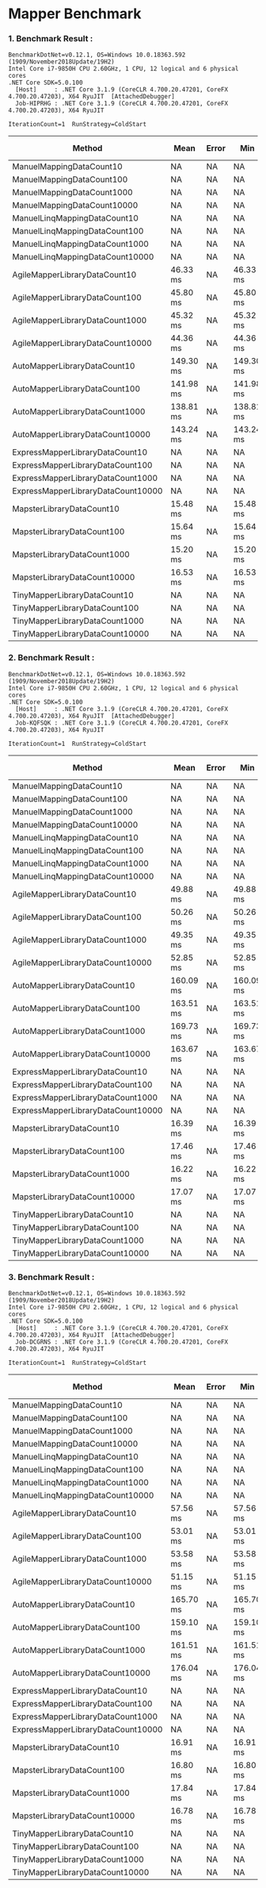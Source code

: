 # Mapper Benchmark 
 
<h3>1. Benchmark  Result :</h3>

    BenchmarkDotNet=v0.12.1, OS=Windows 10.0.18363.592 (1909/November2018Update/19H2)
    Intel Core i7-9850H CPU 2.60GHz, 1 CPU, 12 logical and 6 physical cores
    .NET Core SDK=5.0.100
      [Host]     : .NET Core 3.1.9 (CoreCLR 4.700.20.47201, CoreFX 4.700.20.47203), X64 RyuJIT  [AttachedDebugger]
      Job-HIPRHG : .NET Core 3.1.9 (CoreCLR 4.700.20.47201, CoreFX 4.700.20.47203), X64 RyuJIT

    IterationCount=1  RunStrategy=ColdStart  

<table>

<thead>

<tr>

<th>Method</th>

<th>Mean</th>

<th>Error</th>

<th>Min</th>

<th>Max</th>

<th>Median</th>

<th>Gen 0</th>

<th>Gen 1</th>

<th>Gen 2</th>

<th>Allocated</th>

</tr>

</thead>

<tbody>

<tr>

<td>ManuelMappingDataCount10</td>

<td>NA</td>

<td>NA</td>

<td>NA</td>

<td>NA</td>

<td>NA</td>

<td>-</td>

<td>-</td>

<td>-</td>

<td>-</td>

</tr>

<tr>

<td>ManuelMappingDataCount100</td>

<td>NA</td>

<td>NA</td>

<td>NA</td>

<td>NA</td>

<td>NA</td>

<td>-</td>

<td>-</td>

<td>-</td>

<td>-</td>

</tr>

<tr>

<td>ManuelMappingDataCount1000</td>

<td>NA</td>

<td>NA</td>

<td>NA</td>

<td>NA</td>

<td>NA</td>

<td>-</td>

<td>-</td>

<td>-</td>

<td>-</td>

</tr>

<tr>

<td>ManuelMappingDataCount10000</td>

<td>NA</td>

<td>NA</td>

<td>NA</td>

<td>NA</td>

<td>NA</td>

<td>-</td>

<td>-</td>

<td>-</td>

<td>-</td>

</tr>

<tr>

<td>ManuelLinqMappingDataCount10</td>

<td>NA</td>

<td>NA</td>

<td>NA</td>

<td>NA</td>

<td>NA</td>

<td>-</td>

<td>-</td>

<td>-</td>

<td>-</td>

</tr>

<tr>

<td>ManuelLinqMappingDataCount100</td>

<td>NA</td>

<td>NA</td>

<td>NA</td>

<td>NA</td>

<td>NA</td>

<td>-</td>

<td>-</td>

<td>-</td>

<td>-</td>

</tr>

<tr>

<td>ManuelLinqMappingDataCount1000</td>

<td>NA</td>

<td>NA</td>

<td>NA</td>

<td>NA</td>

<td>NA</td>

<td>-</td>

<td>-</td>

<td>-</td>

<td>-</td>

</tr>

<tr>

<td>ManuelLinqMappingDataCount10000</td>

<td>NA</td>

<td>NA</td>

<td>NA</td>

<td>NA</td>

<td>NA</td>

<td>-</td>

<td>-</td>

<td>-</td>

<td>-</td>

</tr>

<tr>

<td>AgileMapperLibraryDataCount10</td>

<td>46.33 ms</td>

<td>NA</td>

<td>46.33 ms</td>

<td>46.33 ms</td>

<td>46.33 ms</td>

<td>-</td>

<td>-</td>

<td>-</td>

<td>64 B</td>

</tr>

<tr>

<td>AgileMapperLibraryDataCount100</td>

<td>45.80 ms</td>

<td>NA</td>

<td>45.80 ms</td>

<td>45.80 ms</td>

<td>45.80 ms</td>

<td>-</td>

<td>-</td>

<td>-</td>

<td>64 B</td>

</tr>

<tr>

<td>AgileMapperLibraryDataCount1000</td>

<td>45.32 ms</td>

<td>NA</td>

<td>45.32 ms</td>

<td>45.32 ms</td>

<td>45.32 ms</td>

<td>-</td>

<td>-</td>

<td>-</td>

<td>64 B</td>

</tr>

<tr>

<td>AgileMapperLibraryDataCount10000</td>

<td>44.36 ms</td>

<td>NA</td>

<td>44.36 ms</td>

<td>44.36 ms</td>

<td>44.36 ms</td>

<td>-</td>

<td>-</td>

<td>-</td>

<td>64 B</td>

</tr>

<tr>

<td>AutoMapperLibraryDataCount10</td>

<td>149.30 ms</td>

<td>NA</td>

<td>149.30 ms</td>

<td>149.30 ms</td>

<td>149.30 ms</td>

<td>-</td>

<td>-</td>

<td>-</td>

<td>805520 B</td>

</tr>

<tr>

<td>AutoMapperLibraryDataCount100</td>

<td>141.98 ms</td>

<td>NA</td>

<td>141.98 ms</td>

<td>141.98 ms</td>

<td>141.98 ms</td>

<td>-</td>

<td>-</td>

<td>-</td>

<td>805520 B</td>

</tr>

<tr>

<td>AutoMapperLibraryDataCount1000</td>

<td>138.81 ms</td>

<td>NA</td>

<td>138.81 ms</td>

<td>138.81 ms</td>

<td>138.81 ms</td>

<td>-</td>

<td>-</td>

<td>-</td>

<td>805520 B</td>

</tr>

<tr>

<td>AutoMapperLibraryDataCount10000</td>

<td>143.24 ms</td>

<td>NA</td>

<td>143.24 ms</td>

<td>143.24 ms</td>

<td>143.24 ms</td>

<td>-</td>

<td>-</td>

<td>-</td>

<td>805520 B</td>

</tr>

<tr>

<td>ExpressMapperLibraryDataCount10</td>

<td>NA</td>

<td>NA</td>

<td>NA</td>

<td>NA</td>

<td>NA</td>

<td>-</td>

<td>-</td>

<td>-</td>

<td>-</td>

</tr>

<tr>

<td>ExpressMapperLibraryDataCount100</td>

<td>NA</td>

<td>NA</td>

<td>NA</td>

<td>NA</td>

<td>NA</td>

<td>-</td>

<td>-</td>

<td>-</td>

<td>-</td>

</tr>

<tr>

<td>ExpressMapperLibraryDataCount1000</td>

<td>NA</td>

<td>NA</td>

<td>NA</td>

<td>NA</td>

<td>NA</td>

<td>-</td>

<td>-</td>

<td>-</td>

<td>-</td>

</tr>

<tr>

<td>ExpressMapperLibraryDataCount10000</td>

<td>NA</td>

<td>NA</td>

<td>NA</td>

<td>NA</td>

<td>NA</td>

<td>-</td>

<td>-</td>

<td>-</td>

<td>-</td>

</tr>

<tr>

<td>MapsterLibraryDataCount10</td>

<td>15.48 ms</td>

<td>NA</td>

<td>15.48 ms</td>

<td>15.48 ms</td>

<td>15.48 ms</td>

<td>-</td>

<td>-</td>

<td>-</td>

<td>24 B</td>

</tr>

<tr>

<td>MapsterLibraryDataCount100</td>

<td>15.64 ms</td>

<td>NA</td>

<td>15.64 ms</td>

<td>15.64 ms</td>

<td>15.64 ms</td>

<td>-</td>

<td>-</td>

<td>-</td>

<td>24 B</td>

</tr>

<tr>

<td>MapsterLibraryDataCount1000</td>

<td>15.20 ms</td>

<td>NA</td>

<td>15.20 ms</td>

<td>15.20 ms</td>

<td>15.20 ms</td>

<td>-</td>

<td>-</td>

<td>-</td>

<td>24 B</td>

</tr>

<tr>

<td>MapsterLibraryDataCount10000</td>

<td>16.53 ms</td>

<td>NA</td>

<td>16.53 ms</td>

<td>16.53 ms</td>

<td>16.53 ms</td>

<td>-</td>

<td>-</td>

<td>-</td>

<td>24 B</td>

</tr>

<tr>

<td>TinyMapperLibraryDataCount10</td>

<td>NA</td>

<td>NA</td>

<td>NA</td>

<td>NA</td>

<td>NA</td>

<td>-</td>

<td>-</td>

<td>-</td>

<td>-</td>

</tr>

<tr>

<td>TinyMapperLibraryDataCount100</td>

<td>NA</td>

<td>NA</td>

<td>NA</td>

<td>NA</td>

<td>NA</td>

<td>-</td>

<td>-</td>

<td>-</td>

<td>-</td>

</tr>

<tr>

<td>TinyMapperLibraryDataCount1000</td>

<td>NA</td>

<td>NA</td>

<td>NA</td>

<td>NA</td>

<td>NA</td>

<td>-</td>

<td>-</td>

<td>-</td>

<td>-</td>

</tr>

<tr>

<td>TinyMapperLibraryDataCount10000</td>

<td>NA</td>

<td>NA</td>

<td>NA</td>

<td>NA</td>

<td>NA</td>

<td>-</td>

<td>-</td>

<td>-</td>

<td>-</td>

</tr>

</tbody>

</table>

<h3>2. Benchmark  Result :</h3>

    
    BenchmarkDotNet=v0.12.1, OS=Windows 10.0.18363.592 (1909/November2018Update/19H2)
    Intel Core i7-9850H CPU 2.60GHz, 1 CPU, 12 logical and 6 physical cores
    .NET Core SDK=5.0.100
      [Host]     : .NET Core 3.1.9 (CoreCLR 4.700.20.47201, CoreFX 4.700.20.47203), X64 RyuJIT  [AttachedDebugger]
      Job-KQFSQK : .NET Core 3.1.9 (CoreCLR 4.700.20.47201, CoreFX 4.700.20.47203), X64 RyuJIT

    IterationCount=1  RunStrategy=ColdStart  

<table>

<thead>

<tr>

<th>Method</th>

<th>Mean</th>

<th>Error</th>

<th>Min</th>

<th>Max</th>

<th>Median</th>

<th>Gen 0</th>

<th>Gen 1</th>

<th>Gen 2</th>

<th>Allocated</th>

</tr>

</thead>

<tbody>

<tr>

<td>ManuelMappingDataCount10</td>

<td>NA</td>

<td>NA</td>

<td>NA</td>

<td>NA</td>

<td>NA</td>

<td>-</td>

<td>-</td>

<td>-</td>

<td>-</td>

</tr>

<tr>

<td>ManuelMappingDataCount100</td>

<td>NA</td>

<td>NA</td>

<td>NA</td>

<td>NA</td>

<td>NA</td>

<td>-</td>

<td>-</td>

<td>-</td>

<td>-</td>

</tr>

<tr>

<td>ManuelMappingDataCount1000</td>

<td>NA</td>

<td>NA</td>

<td>NA</td>

<td>NA</td>

<td>NA</td>

<td>-</td>

<td>-</td>

<td>-</td>

<td>-</td>

</tr>

<tr>

<td>ManuelMappingDataCount10000</td>

<td>NA</td>

<td>NA</td>

<td>NA</td>

<td>NA</td>

<td>NA</td>

<td>-</td>

<td>-</td>

<td>-</td>

<td>-</td>

</tr>

<tr>

<td>ManuelLinqMappingDataCount10</td>

<td>NA</td>

<td>NA</td>

<td>NA</td>

<td>NA</td>

<td>NA</td>

<td>-</td>

<td>-</td>

<td>-</td>

<td>-</td>

</tr>

<tr>

<td>ManuelLinqMappingDataCount100</td>

<td>NA</td>

<td>NA</td>

<td>NA</td>

<td>NA</td>

<td>NA</td>

<td>-</td>

<td>-</td>

<td>-</td>

<td>-</td>

</tr>

<tr>

<td>ManuelLinqMappingDataCount1000</td>

<td>NA</td>

<td>NA</td>

<td>NA</td>

<td>NA</td>

<td>NA</td>

<td>-</td>

<td>-</td>

<td>-</td>

<td>-</td>

</tr>

<tr>

<td>ManuelLinqMappingDataCount10000</td>

<td>NA</td>

<td>NA</td>

<td>NA</td>

<td>NA</td>

<td>NA</td>

<td>-</td>

<td>-</td>

<td>-</td>

<td>-</td>

</tr>

<tr>

<td>AgileMapperLibraryDataCount10</td>

<td>49.88 ms</td>

<td>NA</td>

<td>49.88 ms</td>

<td>49.88 ms</td>

<td>49.88 ms</td>

<td>-</td>

<td>-</td>

<td>-</td>

<td>64 B</td>

</tr>

<tr>

<td>AgileMapperLibraryDataCount100</td>

<td>50.26 ms</td>

<td>NA</td>

<td>50.26 ms</td>

<td>50.26 ms</td>

<td>50.26 ms</td>

<td>-</td>

<td>-</td>

<td>-</td>

<td>64 B</td>

</tr>

<tr>

<td>AgileMapperLibraryDataCount1000</td>

<td>49.35 ms</td>

<td>NA</td>

<td>49.35 ms</td>

<td>49.35 ms</td>

<td>49.35 ms</td>

<td>-</td>

<td>-</td>

<td>-</td>

<td>64 B</td>

</tr>

<tr>

<td>AgileMapperLibraryDataCount10000</td>

<td>52.85 ms</td>

<td>NA</td>

<td>52.85 ms</td>

<td>52.85 ms</td>

<td>52.85 ms</td>

<td>-</td>

<td>-</td>

<td>-</td>

<td>64 B</td>

</tr>

<tr>

<td>AutoMapperLibraryDataCount10</td>

<td>160.09 ms</td>

<td>NA</td>

<td>160.09 ms</td>

<td>160.09 ms</td>

<td>160.09 ms</td>

<td>-</td>

<td>-</td>

<td>-</td>

<td>805520 B</td>

</tr>

<tr>

<td>AutoMapperLibraryDataCount100</td>

<td>163.51 ms</td>

<td>NA</td>

<td>163.51 ms</td>

<td>163.51 ms</td>

<td>163.51 ms</td>

<td>-</td>

<td>-</td>

<td>-</td>

<td>805520 B</td>

</tr>

<tr>

<td>AutoMapperLibraryDataCount1000</td>

<td>169.73 ms</td>

<td>NA</td>

<td>169.73 ms</td>

<td>169.73 ms</td>

<td>169.73 ms</td>

<td>-</td>

<td>-</td>

<td>-</td>

<td>805520 B</td>

</tr>

<tr>

<td>AutoMapperLibraryDataCount10000</td>

<td>163.67 ms</td>

<td>NA</td>

<td>163.67 ms</td>

<td>163.67 ms</td>

<td>163.67 ms</td>

<td>-</td>

<td>-</td>

<td>-</td>

<td>805520 B</td>

</tr>

<tr>

<td>ExpressMapperLibraryDataCount10</td>

<td>NA</td>

<td>NA</td>

<td>NA</td>

<td>NA</td>

<td>NA</td>

<td>-</td>

<td>-</td>

<td>-</td>

<td>-</td>

</tr>

<tr>

<td>ExpressMapperLibraryDataCount100</td>

<td>NA</td>

<td>NA</td>

<td>NA</td>

<td>NA</td>

<td>NA</td>

<td>-</td>

<td>-</td>

<td>-</td>

<td>-</td>

</tr>

<tr>

<td>ExpressMapperLibraryDataCount1000</td>

<td>NA</td>

<td>NA</td>

<td>NA</td>

<td>NA</td>

<td>NA</td>

<td>-</td>

<td>-</td>

<td>-</td>

<td>-</td>

</tr>

<tr>

<td>ExpressMapperLibraryDataCount10000</td>

<td>NA</td>

<td>NA</td>

<td>NA</td>

<td>NA</td>

<td>NA</td>

<td>-</td>

<td>-</td>

<td>-</td>

<td>-</td>

</tr>

<tr>

<td>MapsterLibraryDataCount10</td>

<td>16.39 ms</td>

<td>NA</td>

<td>16.39 ms</td>

<td>16.39 ms</td>

<td>16.39 ms</td>

<td>-</td>

<td>-</td>

<td>-</td>

<td>24 B</td>

</tr>

<tr>

<td>MapsterLibraryDataCount100</td>

<td>17.46 ms</td>

<td>NA</td>

<td>17.46 ms</td>

<td>17.46 ms</td>

<td>17.46 ms</td>

<td>-</td>

<td>-</td>

<td>-</td>

<td>24 B</td>

</tr>

<tr>

<td>MapsterLibraryDataCount1000</td>

<td>16.22 ms</td>

<td>NA</td>

<td>16.22 ms</td>

<td>16.22 ms</td>

<td>16.22 ms</td>

<td>-</td>

<td>-</td>

<td>-</td>

<td>24 B</td>

</tr>

<tr>

<td>MapsterLibraryDataCount10000</td>

<td>17.07 ms</td>

<td>NA</td>

<td>17.07 ms</td>

<td>17.07 ms</td>

<td>17.07 ms</td>

<td>-</td>

<td>-</td>

<td>-</td>

<td>24 B</td>

</tr>

<tr>

<td>TinyMapperLibraryDataCount10</td>

<td>NA</td>

<td>NA</td>

<td>NA</td>

<td>NA</td>

<td>NA</td>

<td>-</td>

<td>-</td>

<td>-</td>

<td>-</td>

</tr>

<tr>

<td>TinyMapperLibraryDataCount100</td>

<td>NA</td>

<td>NA</td>

<td>NA</td>

<td>NA</td>

<td>NA</td>

<td>-</td>

<td>-</td>

<td>-</td>

<td>-</td>

</tr>

<tr>

<td>TinyMapperLibraryDataCount1000</td>

<td>NA</td>

<td>NA</td>

<td>NA</td>

<td>NA</td>

<td>NA</td>

<td>-</td>

<td>-</td>

<td>-</td>

<td>-</td>

</tr>

<tr>

<td>TinyMapperLibraryDataCount10000</td>

<td>NA</td>

<td>NA</td>

<td>NA</td>

<td>NA</td>

<td>NA</td>

<td>-</td>

<td>-</td>

<td>-</td>

<td>-</td>

</tr>

</tbody>

</table>

<h3>3. Benchmark  Result :</h3>
    
    BenchmarkDotNet=v0.12.1, OS=Windows 10.0.18363.592 (1909/November2018Update/19H2)
    Intel Core i7-9850H CPU 2.60GHz, 1 CPU, 12 logical and 6 physical cores
    .NET Core SDK=5.0.100
      [Host]     : .NET Core 3.1.9 (CoreCLR 4.700.20.47201, CoreFX 4.700.20.47203), X64 RyuJIT  [AttachedDebugger]
      Job-DCGRNS : .NET Core 3.1.9 (CoreCLR 4.700.20.47201, CoreFX 4.700.20.47203), X64 RyuJIT

    IterationCount=1  RunStrategy=ColdStart  

<table>

<thead>

<tr>

<th>Method</th>

<th>Mean</th>

<th>Error</th>

<th>Min</th>

<th>Max</th>

<th>Median</th>

<th>Gen 0</th>

<th>Gen 1</th>

<th>Gen 2</th>

<th>Allocated</th>

</tr>

</thead>

<tbody>

<tr>

<td>ManuelMappingDataCount10</td>

<td>NA</td>

<td>NA</td>

<td>NA</td>

<td>NA</td>

<td>NA</td>

<td>-</td>

<td>-</td>

<td>-</td>

<td>-</td>

</tr>

<tr>

<td>ManuelMappingDataCount100</td>

<td>NA</td>

<td>NA</td>

<td>NA</td>

<td>NA</td>

<td>NA</td>

<td>-</td>

<td>-</td>

<td>-</td>

<td>-</td>

</tr>

<tr>

<td>ManuelMappingDataCount1000</td>

<td>NA</td>

<td>NA</td>

<td>NA</td>

<td>NA</td>

<td>NA</td>

<td>-</td>

<td>-</td>

<td>-</td>

<td>-</td>

</tr>

<tr>

<td>ManuelMappingDataCount10000</td>

<td>NA</td>

<td>NA</td>

<td>NA</td>

<td>NA</td>

<td>NA</td>

<td>-</td>

<td>-</td>

<td>-</td>

<td>-</td>

</tr>

<tr>

<td>ManuelLinqMappingDataCount10</td>

<td>NA</td>

<td>NA</td>

<td>NA</td>

<td>NA</td>

<td>NA</td>

<td>-</td>

<td>-</td>

<td>-</td>

<td>-</td>

</tr>

<tr>

<td>ManuelLinqMappingDataCount100</td>

<td>NA</td>

<td>NA</td>

<td>NA</td>

<td>NA</td>

<td>NA</td>

<td>-</td>

<td>-</td>

<td>-</td>

<td>-</td>

</tr>

<tr>

<td>ManuelLinqMappingDataCount1000</td>

<td>NA</td>

<td>NA</td>

<td>NA</td>

<td>NA</td>

<td>NA</td>

<td>-</td>

<td>-</td>

<td>-</td>

<td>-</td>

</tr>

<tr>

<td>ManuelLinqMappingDataCount10000</td>

<td>NA</td>

<td>NA</td>

<td>NA</td>

<td>NA</td>

<td>NA</td>

<td>-</td>

<td>-</td>

<td>-</td>

<td>-</td>

</tr>

<tr>

<td>AgileMapperLibraryDataCount10</td>

<td>57.56 ms</td>

<td>NA</td>

<td>57.56 ms</td>

<td>57.56 ms</td>

<td>57.56 ms</td>

<td>-</td>

<td>-</td>

<td>-</td>

<td>64 B</td>

</tr>

<tr>

<td>AgileMapperLibraryDataCount100</td>

<td>53.01 ms</td>

<td>NA</td>

<td>53.01 ms</td>

<td>53.01 ms</td>

<td>53.01 ms</td>

<td>-</td>

<td>-</td>

<td>-</td>

<td>64 B</td>

</tr>

<tr>

<td>AgileMapperLibraryDataCount1000</td>

<td>53.58 ms</td>

<td>NA</td>

<td>53.58 ms</td>

<td>53.58 ms</td>

<td>53.58 ms</td>

<td>-</td>

<td>-</td>

<td>-</td>

<td>64 B</td>

</tr>

<tr>

<td>AgileMapperLibraryDataCount10000</td>

<td>51.15 ms</td>

<td>NA</td>

<td>51.15 ms</td>

<td>51.15 ms</td>

<td>51.15 ms</td>

<td>-</td>

<td>-</td>

<td>-</td>

<td>64 B</td>

</tr>

<tr>

<td>AutoMapperLibraryDataCount10</td>

<td>165.70 ms</td>

<td>NA</td>

<td>165.70 ms</td>

<td>165.70 ms</td>

<td>165.70 ms</td>

<td>-</td>

<td>-</td>

<td>-</td>

<td>805520 B</td>

</tr>

<tr>

<td>AutoMapperLibraryDataCount100</td>

<td>159.10 ms</td>

<td>NA</td>

<td>159.10 ms</td>

<td>159.10 ms</td>

<td>159.10 ms</td>

<td>-</td>

<td>-</td>

<td>-</td>

<td>805520 B</td>

</tr>

<tr>

<td>AutoMapperLibraryDataCount1000</td>

<td>161.51 ms</td>

<td>NA</td>

<td>161.51 ms</td>

<td>161.51 ms</td>

<td>161.51 ms</td>

<td>-</td>

<td>-</td>

<td>-</td>

<td>805520 B</td>

</tr>

<tr>

<td>AutoMapperLibraryDataCount10000</td>

<td>176.04 ms</td>

<td>NA</td>

<td>176.04 ms</td>

<td>176.04 ms</td>

<td>176.04 ms</td>

<td>-</td>

<td>-</td>

<td>-</td>

<td>805544 B</td>

</tr>

<tr>

<td>ExpressMapperLibraryDataCount10</td>

<td>NA</td>

<td>NA</td>

<td>NA</td>

<td>NA</td>

<td>NA</td>

<td>-</td>

<td>-</td>

<td>-</td>

<td>-</td>

</tr>

<tr>

<td>ExpressMapperLibraryDataCount100</td>

<td>NA</td>

<td>NA</td>

<td>NA</td>

<td>NA</td>

<td>NA</td>

<td>-</td>

<td>-</td>

<td>-</td>

<td>-</td>

</tr>

<tr>

<td>ExpressMapperLibraryDataCount1000</td>

<td>NA</td>

<td>NA</td>

<td>NA</td>

<td>NA</td>

<td>NA</td>

<td>-</td>

<td>-</td>

<td>-</td>

<td>-</td>

</tr>

<tr>

<td>ExpressMapperLibraryDataCount10000</td>

<td>NA</td>

<td>NA</td>

<td>NA</td>

<td>NA</td>

<td>NA</td>

<td>-</td>

<td>-</td>

<td>-</td>

<td>-</td>

</tr>

<tr>

<td>MapsterLibraryDataCount10</td>

<td>16.91 ms</td>

<td>NA</td>

<td>16.91 ms</td>

<td>16.91 ms</td>

<td>16.91 ms</td>

<td>-</td>

<td>-</td>

<td>-</td>

<td>24 B</td>

</tr>

<tr>

<td>MapsterLibraryDataCount100</td>

<td>16.80 ms</td>

<td>NA</td>

<td>16.80 ms</td>

<td>16.80 ms</td>

<td>16.80 ms</td>

<td>-</td>

<td>-</td>

<td>-</td>

<td>24 B</td>

</tr>

<tr>

<td>MapsterLibraryDataCount1000</td>

<td>17.84 ms</td>

<td>NA</td>

<td>17.84 ms</td>

<td>17.84 ms</td>

<td>17.84 ms</td>

<td>-</td>

<td>-</td>

<td>-</td>

<td>24 B</td>

</tr>

<tr>

<td>MapsterLibraryDataCount10000</td>

<td>16.78 ms</td>

<td>NA</td>

<td>16.78 ms</td>

<td>16.78 ms</td>

<td>16.78 ms</td>

<td>-</td>

<td>-</td>

<td>-</td>

<td>24 B</td>

</tr>

<tr>

<td>TinyMapperLibraryDataCount10</td>

<td>NA</td>

<td>NA</td>

<td>NA</td>

<td>NA</td>

<td>NA</td>

<td>-</td>

<td>-</td>

<td>-</td>

<td>-</td>

</tr>

<tr>

<td>TinyMapperLibraryDataCount100</td>

<td>NA</td>

<td>NA</td>

<td>NA</td>

<td>NA</td>

<td>NA</td>

<td>-</td>

<td>-</td>

<td>-</td>

<td>-</td>

</tr>

<tr>

<td>TinyMapperLibraryDataCount1000</td>

<td>NA</td>

<td>NA</td>

<td>NA</td>

<td>NA</td>

<td>NA</td>

<td>-</td>

<td>-</td>

<td>-</td>

<td>-</td>

</tr>

<tr>

<td>TinyMapperLibraryDataCount10000</td>

<td>NA</td>

<td>NA</td>

<td>NA</td>

<td>NA</td>

<td>NA</td>

<td>-</td>

<td>-</td>

<td>-</td>

<td>-</td>

</tr>

</tbody>

</table>
